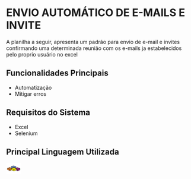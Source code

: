 # ENVIO AUTOMÁTICO DE E-MAILS E INVITE

A planilha a seguir, apresenta um padrão para envio de e-mail e invites confirmando uma determinada reunião
com os e-mails ja estabelecidos pelo proprio usuário no excel

## Funcionalidades Principais

- Automatização
- Mitigar erros

## Requisitos do Sistema

- Excel
- Selenium

## Principal Linguagem Utilizada
<img align="center" alt="Will-VBA" height="30" width="40" src="https://raw.githubusercontent.com/vscode-icons/vscode-icons/master/icons/file_type_vba.svg">
